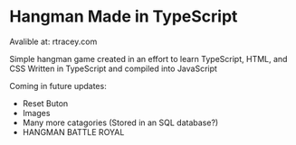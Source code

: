 # Hangman Made in TypeScript
Avalible at: rtracey.com

Simple hangman game created in an effort to learn TypeScript, HTML, and CSS
Written in TypeScript and compiled into JavaScript

Coming in future updates:
- Reset Buton
- Images
- Many more catagories (Stored in an SQL database?)
- HANGMAN BATTLE ROYAL
